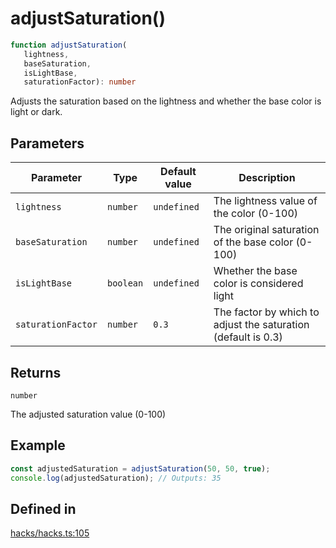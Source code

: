 # adjustSaturation()

```ts
function adjustSaturation(
   lightness, 
   baseSaturation, 
   isLightBase, 
   saturationFactor): number
```

Adjusts the saturation based on the lightness and whether the base color is light or dark.

## Parameters

| Parameter | Type | Default value | Description |
| ------ | ------ | ------ | ------ |
| `lightness` | `number` | `undefined` | The lightness value of the color (0-100) |
| `baseSaturation` | `number` | `undefined` | The original saturation of the base color (0-100) |
| `isLightBase` | `boolean` | `undefined` | Whether the base color is considered light |
| `saturationFactor` | `number` | `0.3` | The factor by which to adjust the saturation (default is 0.3) |

## Returns

`number`

The adjusted saturation value (0-100)

## Example

```ts
const adjustedSaturation = adjustSaturation(50, 50, true);
console.log(adjustedSaturation); // Outputs: 35
```

## Defined in

[hacks/hacks.ts:105](https://github.com/Sillybit-io/colorhacks/blob/9a1a410a2ab3d0d5aa1082a1583a18ba63dd35e8/src/features/hacks/hacks.ts#L105)
